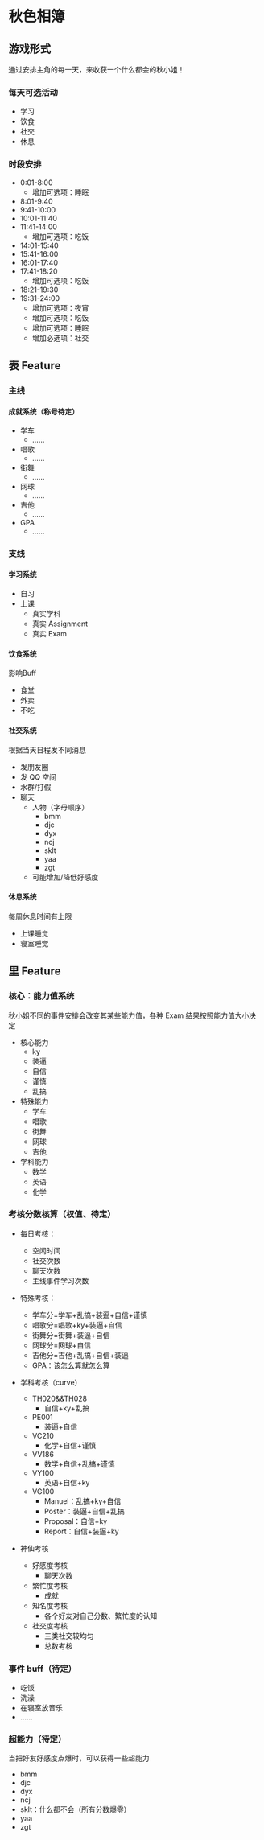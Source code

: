 # 秋色相簿

## 游戏形式

通过安排主角的每一天，来收获一个什么都会的秋小姐！

### 每天可选活动

- 学习
- 饮食
- 社交
- 休息

### 时段安排

- 0:01-8:00
  - 增加可选项：睡眠
- 8:01-9:40
- 9:41-10:00
- 10:01-11:40
- 11:41-14:00
  - 增加可选项：吃饭
- 14:01-15:40
- 15:41-16:00
- 16:01-17:40
- 17:41-18:20
  - 增加可选项：吃饭
- 18:21-19:30
- 19:31-24:00
  - 增加可选项：夜宵
  - 增加可选项：吃饭
  - 增加可选项：睡眠
  - 增加必选项：社交

## 表 Feature

### 主线

#### 成就系统（称号待定）

- 学车
  - ……
- 唱歌
  - ……
- 街舞
  - ……
- 网球
  - ……
- 吉他
  - ……
- GPA
  - ……

### 支线

#### 学习系统

- 自习
- 上课
  - 真实学科
  - 真实 Assignment
  - 真实 Exam

#### 饮食系统

影响Buff

- 食堂
- 外卖
- 不吃

#### 社交系统

根据当天日程发不同消息

- 发朋友圈
- 发 QQ 空间
- 水群/打假
- 聊天
  - 人物（字母顺序）
    - bmm
    - djc
    - dyx
    - ncj
    - sklt
    - yaa
    - zgt
  - 可能增加/降低好感度

#### 休息系统

每周休息时间有上限

- 上课睡觉
- 寝室睡觉

## 里 Feature

### 核心：能力值系统

秋小姐不同的事件安排会改变其某些能力值，各种 Exam 结果按照能力值大小决定

- 核心能力
  - ky
  - 装逼
  - 自信
  - 谨慎
  - 乱搞
- 特殊能力
  - 学车
  - 唱歌
  - 街舞
  - 网球
  - 吉他
- 学科能力
  - 数学
  - 英语
  - 化学

### 考核分数核算（权值、待定）

- 每日考核：

  - 空闲时间
  - 社交次数
  - 聊天次数
  - 主线事件学习次数

- 特殊考核：
  - 学车分=学车+乱搞+装逼+自信+谨慎
  - 唱歌分=唱歌+ky+装逼+自信
  - 街舞分=街舞+装逼+自信
  - 网球分=网球+自信
  - 吉他分=吉他+乱搞+自信+装逼
  - GPA：该怎么算就怎么算
- 学科考核（curve）
  - TH020&&TH028
    - 自信+ky+乱搞
  - PE001
    - 装逼+自信
  - VC210
    - 化学+自信+谨慎
  - VV186
    - 数学+自信+乱搞+谨慎
  - VY100
    - 英语+自信+ky
  - VG100
    - Manuel：乱搞+ky+自信
    - Poster：装逼+自信+乱搞
    - Proposal：自信+ky
    - Report：自信+装逼+ky
- 神仙考核
  - 好感度考核
    - 聊天次数
  - 繁忙度考核
    - 成就
  - 知名度考核
    - 各个好友对自己分数、繁忙度的认知
  - 社交度考核
    - 三类社交较均匀
    - 总数考核

### 事件 buff（待定）

- 吃饭
- 洗澡
- 在寝室放音乐
- ……

### 超能力（待定）

当把好友好感度点爆时，可以获得一些超能力

- bmm
- djc
- dyx
- ncj
- sklt：什么都不会（所有分数爆零）
- yaa
- zgt
